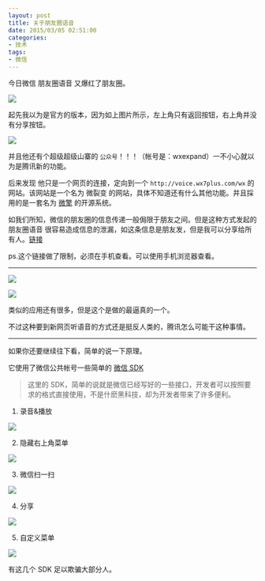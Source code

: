 ```yaml
---
layout: post
title: 关于朋友圈语音
date: 2015/03/05 02:51:00
categories:
- 技术
tags:
- 微信
---
```


今日微信 朋友圈语音 又爆红了朋友圈。

![](http://pics.naaln.com/blog/2019-01-14-061052.jpg-basicBlog)

起先我以为是官方的版本，因为如上图片所示，左上角只有返回按钮，右上角并没有分享按钮。

![](http://pics.naaln.com/blog/2019-01-14-061053.jpg-basicBlog)

并且他还有个超级超级山寨的 `公众号`！！！（帐号是：wxexpand）一不小心就以为是腾讯新的功能。

后来发现 他只是一个网页的连接，定向到一个 `http://voice.wx7plus.com/wx` 的网站。该网站是一个名为 微裂变 的网站，具体不知道还有什么其他功能。并且採用的是一套名为 [微擎][1] 的开源系统。

如我们所知，微信的朋友圈的信息传递一般侷限于朋友之间。但是这种方式发起的 朋友圈语音 很容易造成信息的泄漏，如这条信息是朋友发，但是我可以分享给所有人。[链接][2]

ps.这个链接做了限制，必须在手机查看。可以使用手机浏览器查看。

----------

![](http://pics.naaln.com/blog/2019-01-14-61054.jpg-basicBlog)

![](http://pics.naaln.com/blog/2019-01-14-061054.jpg-basicBlog)

类似的应用还有很多，但是这个是做的最逼真的一个。

不过这种要到新网页听语音的方式还是挺反人类的，腾讯怎么可能干这种事情。

----------

如果你还要继续往下看，简单的说一下原理。

它使用了微信公共帐号一些简单的 [微信 SDK][3]

> 这里的 SDK，简单的说就是微信已经写好的一些接口，开发者可以按照要求的格式直接使用，不是什麽黑科技，却为开发者带来了许多便利。

1. 录音&播放

![](http://pics.naaln.com/blog/2019-01-14-061056.jpg-basicBlog)

2. 隐藏右上角菜单

![](http://pics.naaln.com/blog/2019-01-14-61057.jpg-basicBlog)

3. 微信扫一扫

![](http://pics.naaln.com/blog/2019-01-14-061058.jpg-basicBlog)

4. 分享

![](http://pics.naaln.com/blog/2019-01-14-61059.jpg-basicBlog)

5. 自定义菜单

![](http://pics.naaln.com/blog/2019-01-14-061059.jpg-basicBlog)

有这几个 SDK 足以欺骗大部分人。

[1]: http://www.we7.cc/

[2]: http://voice.wx7plus.com/wx/timelineplay.html?serverId=MPbNr-j9UgqRtLDvs79Vdd-YcWDAuVkgcXjdWwpebkoTUM-aJOJymTp9r2vASGO0&date=2:5:14:42:4:1425537722679&recordtime=4&from=timeline&isappinstalled=0

[3]: http://mp.weixin.qq.com/wiki/7/aaa137b55fb2e0456bf8dd9148dd613f.html
